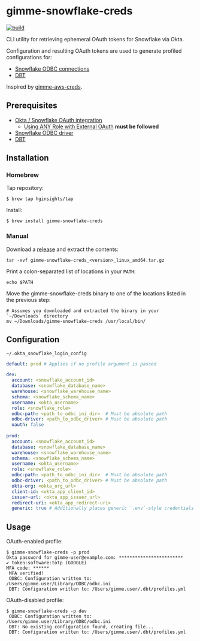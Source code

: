 # gimme-snowflake-creds
[![build](https://github.com/HGInsights/gimme-snowflake-creds/actions/workflows/main.yml/badge.svg)](https://github.com/HGInsights/gimme-snowflake-creds/actions/workflows/main.yml)

CLI utility for retrieving ephemeral OAuth tokens for Snowflake via Okta.

Configuration and resulting OAuth tokens are used to generate profiled configurations for:
- [Snowflake ODBC connections](https://docs.snowflake.com/en/user-guide/odbc-parameters.html#odbc-configuration-and-connection-parameters)
- [DBT](https://docs.getdbt.com/docs/introduction)

Inspired by [gimme-aws-creds](https://github.com/Nike-Inc/gimme-aws-creds).

## Prerequisites

- [Okta / Snowflake OAuth integration](https://docs.snowflake.com/en/user-guide/oauth-okta.html#configure-okta-for-external-oauth)
  - [Using ANY Role with External OAuth](https://docs.snowflake.com/en/user-guide/oauth-okta.html#using-any-role-with-external-oauth) **must be followed**
- [Snowflake ODBC driver](https://docs.snowflake.com/en/user-guide/odbc.html)
- [DBT](https://docs.getdbt.com/dbt-cli/installation/)

## Installation
### Homebrew
Tap repository:
```shell
$ brew tap hginsights/tap
```

Install:
```shell
$ brew install gimme-snowflake-creds
```

### Manual
Download a [release](https://github.com/HGInsights/gimme-snowflake-creds/releases) and extract the contents:
```shell
tar -xvf gimme-snowflake-creds_<version>_linux_amd64.tar.gz
```

Print a colon-separated list of locations in your `PATH`:
```shell
echo $PATH
```

Move the gimme-snowflake-creds binary to one of the locations listed in the previous step:
```shell
# Assumes you downloaded and extracted the binary in your `~/Downloads` directory
mv ~/Downloads/gimme-snowflake-creds /usr/local/bin/
```

## Configuration
`~/.okta_snowflake_login_config`
```yaml
default: prod # Applies if no profile argument is passed

dev: 
  account: <snowflake_account_id>
  database: <snowflake_database_name>
  warehouse: <snowflake_warehouse_name>
  schema: <snowflake_schema_name>
  username: <okta_username>
  role: <snowflake_role>
  odbc-path: <path_to_odbc_ini_dir>  # Must be absolute path
  odbc-driver: <path_to_odbc_driver> # Must be absolute path
  oauth: false
  
prod:
  account: <snowflake_account_id>
  database: <snowflake_database_name>
  warehouse: <snowflake_warehouse_name>
  schema: <snowflake_schema_name>
  username: <okta_username>
  role: <snowflake_role>
  odbc-path: <path_to_odbc_ini_dir>  # Must be absolute path
  odbc-driver: <path_to_odbc_driver> # Must be absolute path
  okta-org: <okta_org_url>
  client-id: <okta_app_client_id>
  issuer-url: <okta_app_issuer_url>
  redirect-uri: <okta_app_redirect-uri>
  generic: true # Additionally places generic `.env`-style credentials in `~/.gsc/`
```

## Usage
OAuth-enabled profile:
```shell
$ gimme-snowflake-creds -p prod
Okta password for gimme-user@example.com: ************************
✔ token:software:totp (GOOGLE)
MFA code: ******
 MFA verified!
 ODBC: Configuration written to: /Users/gimme.user/Library/ODBC/odbc.ini
 DBT: Configuration written to: /Users/gimme.user/.dbt/profiles.yml
```

OAuth-disabled profile:
```shell
$ gimme-snowflake-creds -p dev
 ODBC: Configuration written to: /Users/gimme.user/Library/ODBC/odbc.ini
 DBT: No existing configuration found, creating file...
 DBT: Configuration written to: /Users/gimme.user/.dbt/profiles.yml
```
